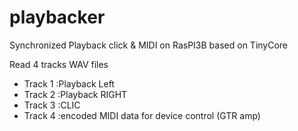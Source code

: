 # playbacker
Synchronized Playback click & MIDI on RasPI3B based on TinyCore

Read 4 tracks WAV files
- Track 1 :Playback Left
- Track 2 :Playback RIGHT
- Track 3 :CLIC
- Track 4  :encoded MIDI data for device control (GTR amp)

